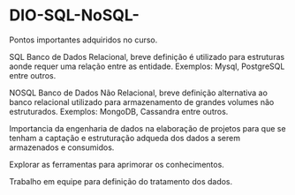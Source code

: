 # DIO-SQL-NoSQL-

Pontos importantes adquiridos no curso.

SQL Banco de Dados  Relacional, breve definição é utilizado para estruturas aonde requer uma relação entre as entidade.
Exemplos: Mysql, PostgreSQL entre outros.

NOSQL Banco de Dados Não Relacional, breve definição  alternativa ao banco relacional utilizado para armazenamento de grandes volumes não estruturados.
Exemplos: MongoDB, Cassandra entre outros.

Importancia da engenharia de dados na elaboração de projetos para que se tenham a captação e estruturação adqueda dos dados a serem armazenados e consumidos.

Explorar as ferramentas para aprimorar os conhecimentos.

Trabalho em equipe para definição do tratamento dos dados.
